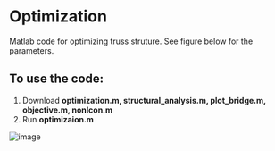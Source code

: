 # Optimization

Matlab code for optimizing truss struture. See figure below for the parameters.

## To use the code:
1. Download **optimization.m, structural_analysis.m, plot_bridge.m, objective.m, nonlcon.m**
2. Run **optimizaion.m**
   
![image](https://github.com/user-attachments/assets/7e44f4f6-6ec6-4593-8d6b-8405fd5af8c2)
